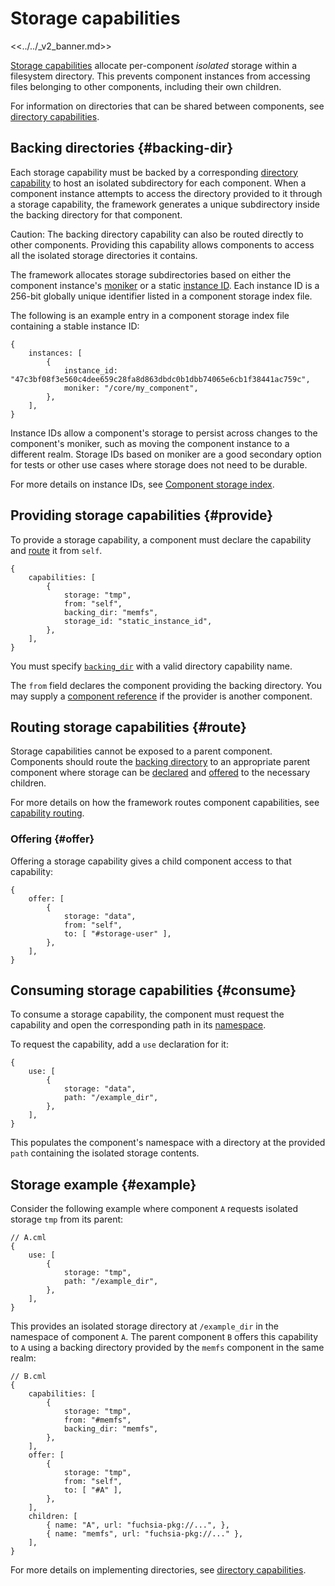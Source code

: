 # Storage capabilities

<<../../_v2_banner.md>>

[Storage capabilities][glossary.storage-capability] allocate per-component
*isolated* storage within a filesystem directory. This prevents component
instances from accessing files belonging to other components, including their
own children.

For information on directories that can be shared between components, see
[directory capabilities][directory-capabilities].

## Backing directories {#backing-dir}

Each storage capability must be backed by a corresponding
[directory capability][glossary.directory-capability] to host an isolated
subdirectory for each component. When a component instance attempts to access
the directory provided to it through a storage capability, the framework
generates a unique subdirectory inside the backing directory for that component.

Caution: The backing directory capability can also be routed directly to other
components. Providing this capability allows components to access all the
isolated storage directories it contains.

The framework allocates storage subdirectories based on either the component
instance's [moniker][glossary.moniker] or a static
[instance ID][glossary.component-instance-identifier]. Each instance ID is a
256-bit globally unique identifier listed in a component storage index file.

The following is an example entry in a component storage index file containing a
stable instance ID:

```json5
{
    instances: [
        {
            instance_id: "47c3bf08f3e560c4dee659c28fa8d863dbdc0b1dbb74065e6cb1f38441ac759c",
            moniker: "/core/my_component",
        },
    ],
}
```

Instance IDs allow a component's storage to persist across changes to the
component's moniker, such as moving the component instance to a different realm.
Storage IDs based on moniker are a good secondary option for tests or other use
cases where storage does not need to be durable.

For more details on instance IDs, see [Component storage index][storage-index].

## Providing storage capabilities {#provide}

To provide a storage capability, a component must declare the capability and
[route](#route) it from `self`.

```json5
{
    capabilities: [
        {
            storage: "tmp",
            from: "self",
            backing_dir: "memfs",
            storage_id: "static_instance_id",
        },
    ],
}
```

You must specify [`backing_dir`](#backing-dir) with a valid directory capability
name.

The `from` field declares the component providing the backing directory.
You may supply a [component reference][component-reference] if the provider is
another component.

## Routing storage capabilities {#route}

Storage capabilities cannot be exposed to a parent component. Components should
route the [backing directory](#backing-dir) to an appropriate parent component
where storage can be [declared](#provide) and [offered](#offer) to the necessary
children.

For more details on how the framework routes component capabilities,
see [capability routing][capability-routing].

### Offering {#offer}

Offering a storage capability gives a child component access to that
capability:

```json5
{
    offer: [
        {
            storage: "data",
            from: "self",
            to: [ "#storage-user" ],
        },
    ],
}
```

## Consuming storage capabilities {#consume}

To consume a storage capability, the component must request the capability and
open the corresponding path in its [namespace][glossary.namespace].

To request the capability, add a `use` declaration for it:

```json5
{
    use: [
        {
            storage: "data",
            path: "/example_dir",
        },
    ],
}
```

This populates the component's namespace with a directory at the provided `path`
containing the isolated storage contents.

## Storage example {#example}

Consider the following example where component `A` requests isolated storage
`tmp` from its parent:

```json5
// A.cml
{
    use: [
        {
            storage: "tmp",
            path: "/example_dir",
        },
    ],
}
```

This provides an isolated storage directory at `/example_dir` in the namespace
of component `A`.
The parent component `B` offers this capability to `A` using a backing directory
provided by the `memfs` component in the same realm:

```json5
// B.cml
{
    capabilities: [
        {
            storage: "tmp",
            from: "#memfs",
            backing_dir: "memfs",
        },
    ],
    offer: [
        {
            storage: "tmp",
            from: "self",
            to: [ "#A" ],
        },
    ],
    children: [
        { name: "A", url: "fuchsia-pkg://...", },
        { name: "memfs", url: "fuchsia-pkg://..." },
    ],
}
```

For more details on implementing directories, see
[directory capabilities][directory-capabilities].

[glossary.directory-capability]: /docs/glossary/README.md#directory-capability
[glossary.component-instance-identifier]: /docs/glossary/README.md#component-instance-identifier
[glossary.moniker]: /docs/glossary/README.md#moniker
[glossary.namespace]: /docs/glossary/README.md#namespace
[glossary.outgoing-directory]: /docs/glossary/README.md#outgoing-directory
[glossary.storage-capability]: /docs/glossary/README.md#storage-capability
[capability-routing]: /docs/concepts/components/v2/component_manifests.md#capability-routing
[component-reference]: /docs/concepts/components/v2/component_manifests.md#references
[directory-capabilities]: /docs/concepts/components/v2/capabilities/directory.md
[storage-index]: /docs/development/components/component_id_index.md
